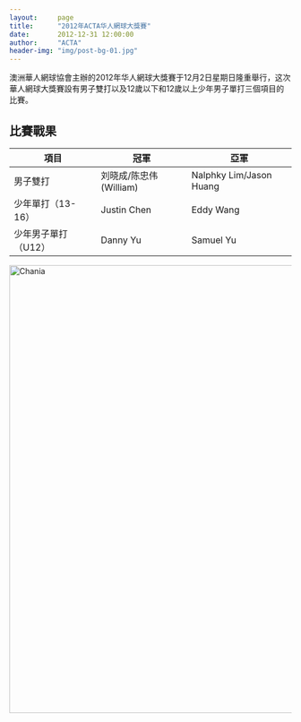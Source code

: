 ```yaml
---
layout:     page
title:      "2012年ACTA华人網球大獎賽"
date:       2012-12-31 12:00:00
author:     "ACTA"
header-img: "img/post-bg-01.jpg"
---
```

<p>澳洲華人網球協會主辦的2012年华人網球大獎賽于12月2日星期日隆重舉行，这次華人網球大獎賽設有男子雙打以及12歲以下和12歲以上少年男子單打三個項目的比賽。</p>
<div class="container">
    <h2>比賽戰果</h2>
    <table class="table">
        <thead>
            <tr>
                <th>項目</th>
                <th>冠軍</th>
                <th>亞軍</th>
            </tr>
        </thead>
        <tbody>
            <tr>
                <td>男子雙打</td>
                <td>刘晓成/陈忠伟(William)</td>
                <td>Nalphky Lim/Jason Huang</td>
            </tr>
            <tr>
                <td>少年單打（13-16）</td>
                <td>Justin Chen</td>
                <td>Eddy Wang</td>
            </tr>
            <tr>
                <td>少年男子單打（U12）</td>
                <td>Danny Yu</td>
                <td>Samuel Yu</td>
            </tr>
        </tbody>
    </table>
    <img class="img-responsive" src="{{ site.baseurl }}/img/2012-photo.jpg" alt="Chania" width="800" />
</div>

